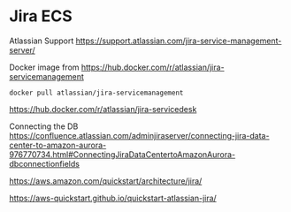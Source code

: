 # Jira ECS

Atlassian Support
https://support.atlassian.com/jira-service-management-server/

Docker image from https://hub.docker.com/r/atlassian/jira-servicemanagement
```shell
docker pull atlassian/jira-servicemanagement
```

https://hub.docker.com/r/atlassian/jira-servicedesk

Connecting the DB
https://confluence.atlassian.com/adminjiraserver/connecting-jira-data-center-to-amazon-aurora-976770734.html#ConnectingJiraDataCentertoAmazonAurora-dbconnectionfields


https://aws.amazon.com/quickstart/architecture/jira/

https://aws-quickstart.github.io/quickstart-atlassian-jira/
